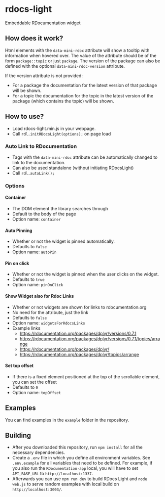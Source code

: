 # rdocs-light
Embeddable RDocumentation widget

## How does it work?

Html elements with the `data-mini-rdoc` attribute will show a tooltip with information when hovered over. The value of the attribute should be of the form `package::topic` or just `package`. The version of the package can also be defined with the optional `data-mini-rdoc-version` attribute. 

If the version attribute is not provided:
- For a package the documentation for the latest version of that package will be shown.
- For a topic the documentation for the topic in the latest version of the package (which contains the topic) will be shown.

## How to use?
- Load rdocs-light.min.js in your webpage.
- Call `rdl.initRDocsLight(options);` on page load

### Auto Link to RDocumentation
- Tags with the `data-mini-rdoc` attribute can be automatically changed to link to the documentation.
- Can also be used standalone (without initiating RDocsLight)
- Call `rdl.autoLink();`

### Options
#### Container
- The DOM element  the library searches through
- Default to the body of the page
- Option name: `container`

#### Auto Pinning 
- Whether or not the widget is pinned automatically.
- Defaults to `false`
- Option name: `autoPin`

#### Pin on click
- Whether or not the widget is pinned when the user clicks on the widget.
- Defaults to `true`
- Option name: `pinOnClick`

#### Show Widget also for Rdoc Links
- Whether or not widgets are shown for links to rdocumentation.org
- No need for the attribute, just the link 
- Defaults to `false`
- Option name: `widgetsForRdocsLinks`
- Example links
  - https://rdocumentation.org/packages/dplyr/versions/0.7.1
  - https://rdocumentation.org/packages/dplyr/versions/0.7.1/topics/arrange
  - https://rdocumentation.org/packages/dplyr/
  - https://rdocumentation.org/packages/dplyr/topics/arrange 

#### Set top offset
- If there is a fixed element positioned at the top of the scrollable element, you can set the offset
- Defaults to `0`
- Option name: `topOffset`

## Examples

You can find examples in the `example` folder in the repository.

## Building

- After you downloaded this repository, run `npm install` for all the necessary dependencies.
- Create a `.env` file in which you define all environment variables. See `.env.example` for all variables that need to be defined. For example, if you also run the `RDocumentation-app` local, you will have to set `API_BASE_URL` to `http://localhost:1337`.
- Afterwards you can use `npm run dev` to build RDocs Light and `node web.js` to serve random examples with local build on `http://localhost:3003/`.

